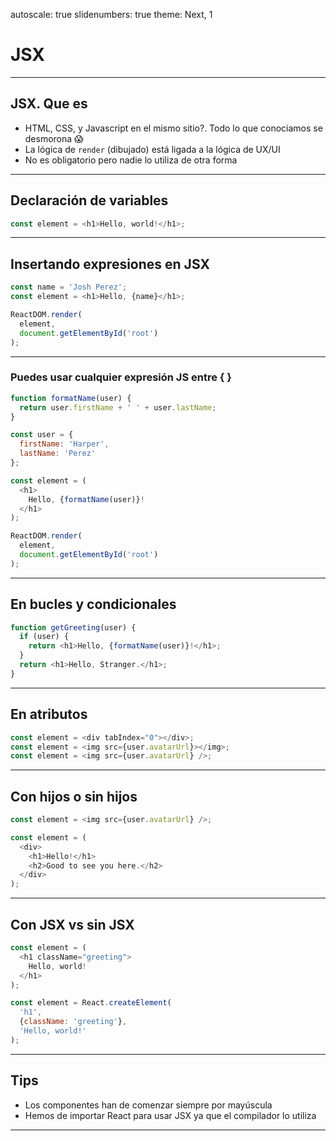 autoscale: true
slidenumbers: true
theme: Next, 1

# JSX

---

## JSX. Que es

- HTML, CSS, y Javascript en el mismo sitio?. Todo lo que conociamos se desmorona 😱
- La lógica de `render` (dibujado) está ligada a la lógica de UX/UI
- No es obligatorio pero nadie lo utiliza de otra forma

---

## Declaración de variables
  
```javascript
const element = <h1>Hello, world!</h1>;
```

---

## Insertando expresiones en JSX

```javascript
const name = 'Josh Perez';
const element = <h1>Hello, {name}</h1>;

ReactDOM.render(
  element,
  document.getElementById('root')
);
```

---

### Puedes usar cualquier expresión JS entre { }

```javascript
function formatName(user) {
  return user.firstName + ' ' + user.lastName;
}

const user = {
  firstName: 'Harper',
  lastName: 'Perez'
};

const element = (
  <h1>
    Hello, {formatName(user)}!
  </h1>
);

ReactDOM.render(
  element,
  document.getElementById('root')
);
```

---

## En bucles y condicionales

```javascript
function getGreeting(user) {
  if (user) {
    return <h1>Hello, {formatName(user)}!</h1>;
  }
  return <h1>Hello, Stranger.</h1>;
}
```

---

## En atributos

```javascript
const element = <div tabIndex="0"></div>;
const element = <img src={user.avatarUrl}></img>;
const element = <img src={user.avatarUrl} />;
```

--- 

## Con hijos o sin hijos

```javascript
const element = <img src={user.avatarUrl} />;

const element = (
  <div>
    <h1>Hello!</h1>
    <h2>Good to see you here.</h2>
  </div>
);
```

---

## Con JSX vs sin JSX

```javascript
const element = (
  <h1 className="greeting">
    Hello, world!
  </h1>
);
```

```javascript
const element = React.createElement(
  'h1',
  {className: 'greeting'},
  'Hello, world!'
);
```

---

## Tips
- Los componentes han de comenzar siempre por mayúscula
- Hemos de importar React para usar JSX ya que el compilador lo utiliza

---